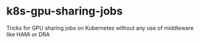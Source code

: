 # k8s-gpu-sharing-jobs
Tricks for GPU sharing jobs on Kubernetes without any use of middleware like HAMi or DRA
